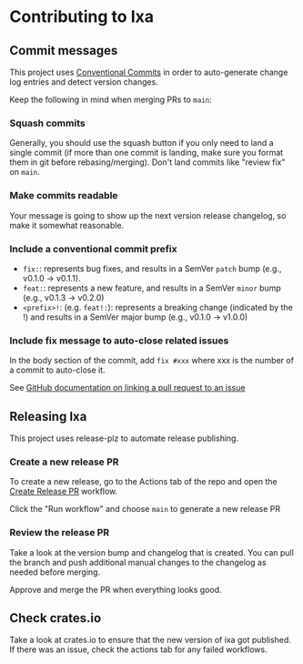 # Contributing to Ixa

## Commit messages

This project uses
[Conventional Commits](https://release-plz.dev/docs/changelog/format#how-should-i-write-my-commits)
in order to auto-generate change log entries and detect version changes.

Keep the following in mind when merging PRs to `main`:

### Squash commits

Generally, you should use the squash button if you only need to land a single
commit (if more than one commit is landing, make sure you format them in git
before rebasing/merging). Don't land commits like "review fix" on `main`.

### Make commits readable

Your message is going to show up the next version release changelog, so make it
somewhat reasonable.

### Include a conventional commit prefix

- `fix:`: represents bug fixes, and results in a SemVer `patch` bump (e.g.,
  v0.1.0 -> v0.1.1).
- `feat:`: represents a new feature, and results in a SemVer `minor` bump (e.g.,
  v0.1.3 -> v0.2.0)
- `<prefix>!`: (e.g. `feat!:`): represents a breaking change (indicated by the
  !) and results in a SemVer major bump (e.g., v0.1.0 -> v1.0.0)

### Include fix message to auto-close related issues

In the body section of the commit, add `fix #xxx` where xxx is the number of a
commit to auto-close it.

See
[GitHub documentation on linking a pull request to an issue](https://docs.github.com/en/issues/tracking-your-work-with-issues/using-issues/linking-a-pull-request-to-an-issue#linking-a-pull-request-to-an-issue-using-a-keyword)

## Releasing Ixa

This project uses release-plz to automate release publishing.

### Create a new release PR

To create a new release, go to the Actions tab of the repo and open the
[Create Release PR](https://github.com/CDCgov/ixa/actions/workflows/release-plz-pr.yaml)
workflow.

Click the "Run workflow" and choose `main` to generate a new release PR

### Review the release PR

Take a look at the version bump and changelog that is created. You can pull the
branch and push additional manual changes to the changelog as needed before
merging.

Approve and merge the PR when everything looks good.

## Check crates.io

Take a look at crates.io to ensure that the new version of ixa got published. If
there was an issue, check the actions tab for any failed workflows.
